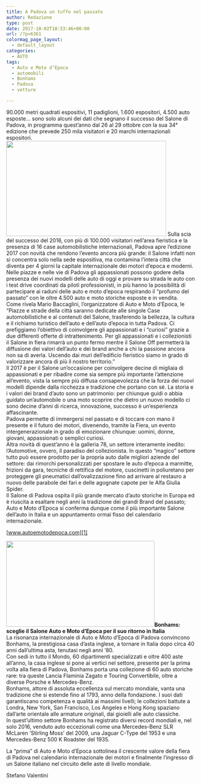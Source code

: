 ```yaml
---
title: A Padova un tuffo nel passato
author: Redazione
type: post
date: 2017-10-02T10:53:46+00:00
url: /?p=6361
colormag_page_layout:
  - default_layout
categories:
  - AUTO
tags:
  - Auto e Moto d’Epoca
  - automobili
  - Bonhams
  - Padova
  - vetture

---
```

90.000 metri quadrati espositivi, 11 padiglioni, 1.600 espositori, 4.500 auto esposte… sono solo alcuni dei dati che segnano il successo del Salone di Padova, in programma quest’anno dal 26 al 29 ottobre con la sua 34° edizione che prevede 250 mila visitatori e 20 marchi internazionali espositori.  
<img decoding="async" loading="lazy" class=" wp-image-6362 alignleft" src="https://progressonline.it/wp-content/uploads/2017/10/1476976212627.jpg-al_via_il_salone__auto_e_moto_d_epoca__di_padova-300x179.jpg" alt="" width="426" height="254" /> Sulla scia del successo del 2016, con più di 100.000 visitatori nell’area fieristica e la presenza di 16 case automobilistiche internazionali, Padova apre l’edizione 2017 con novità che rendono l’evento ancora più grande: il Salone infatti non si concentra solo nella sede espositiva, ma contamina l’intera città che diventa per 4 giorni la capitale internazionale dei motori d’epoca e moderni. Nelle piazze e nelle vie di Padova gli appassionati possono godere della presenza dei nuovi modelli delle auto di oggi e provare su strada le auto con i test drive coordinati da piloti professionisti, in più hanno la possibilità di partecipare ai raduni delle auto e moto d’epoca respirando il “profumo del passato” con le oltre 4.500 auto e moto storiche esposte e in vendita.  
Come rivela Mario Baccaglini, l’organizzatore di Auto e Moto d’Epoca, le “Piazze e strade della città saranno dedicate alle singole Case automobilistiche e ai contenuti del Salone, trasferendo la bellezza, la cultura e il richiamo turistico dell’auto e dell’auto d’epoca in tutta Padova. Ci prefiggiamo l’obiettivo di coinvolgere gli appassionati e i “curiosi” grazie a due differenti offerte di intrattenimento. Per gli appassionati e i collezionisti il Salone in fiera rimarrà un punto fermo mentre il Salone Off permetterà la diffusione dei valori dell’auto e dei brand anche a chi la passione ancora non sa di averla. Uscendo dai muri dell’edificio fieristico siamo in grado di valorizzare ancora di più il nostro territorio.”  
Il 2017 è per il Salone un’occasione per coinvolgere decine di migliaia di appassionati e per ribadire come sia sempre più importante l’attenzione all’evento, vista la sempre più diffusa consapevolezza che la forza dei nuovi modelli dipende dalla ricchezza e tradizione che portano con sé. La storia e i valori dei brand d’auto sono un patrimonio: per chiunque guidi o abbia guidato un&#8217;automobile o una moto scoprire che dietro un nuovo modello ci sono decine d’anni di ricerca, innovazione, successo è un&#8217;esperienza affascinante.  
Padova permette di immergersi nel passato e di toccare con mano il presente e il futuro dei motori, divenendo, tramite la Fiera, un evento intergenerazionale in grado di emozionare chiunque: uomini, donne, giovani, appassionati o semplici curiosi.  
Altra novità di quest’anno è la galleria 78, un settore interamente inedito: l’Automotive, ovvero, il paradiso del collezionista. In questo “magico” settore tutto può essere prodotto per la propria auto dalle migliori aziende del settore: dai rimorchi personalizzati per spostare le auto d’epoca a marmitte, frizioni da gara, tecniche di rettifica del motore, cuscinetti in poliuretano per proteggere gli pneumatici dall’ovalizzazione fino ad arrivare al restauro a nuovo delle parabole dei fari e delle agognate capote per le Alfa Giulia Spider.  
Il Salone di Padova ospita il più grande mercato d’auto storiche in Europa ed è riuscita a esaltare negli anni la tradizione dei grandi Brand del passato; Auto e Moto d’Epoca si conferma dunque come il più importante Salone dell’auto in Italia e un appuntamento ormai fisso del calendario internazionale.

[www.autoemotodepoca.com][1]

**<img decoding="async" loading="lazy" class=" wp-image-6366 alignright" src="https://progressonline.it/wp-content/uploads/2017/10/01-Mercedes-Benz-Bonhams-Auction-2015-1180x686-1180x686-300x174.jpg" alt="" width="395" height="229" />Bonhams: sceglie il Salone Auto e Moto d’Epoca per il suo ritorno in Italia**  
La risonanza internazionale di Auto e Moto d’Epoca di Padova convincono Bonhams, la prestigiosa casa d’asta inglese, a tornare in Italia dopo circa 40 anni dall’ultima asta, tenutasi negli anni ‘80.  
Con sedi in tutto il Mondo, 60 dipartimenti specializzati e oltre 400 aste all’anno, la casa inglese si pone ai vertici nel settore, presente per la prima volta alla fiera di Padova, Bonhams porta una collezione di 60 auto storiche rare: tra queste Lancia Flaminia Zagato e Touring Convertibile, oltre a diverse Porsche e Mercedes-Benz.  
Bonhams, attore di assoluta eccellenza sul mercato mondiale, vanta una tradizione che si estende fino al 1793, anno della fondazione. I suoi dati garantiscano competenza e qualità ai massimi livelli; le collezioni battute a Londra, New York, San Francisco, Los Angeles e Hong Kong spaziano dall’arte orientale alle armature originali, dai gioielli alle auto classiche.  
In quest’ultimo settore Bonhams ha registrato diversi record mondiali e, nel solo 2016, venduto auto eccezionali come una Mercedes-Benz SLR McLaren ‘Stirling Moss’ del 2009, una Jaguar C-Type del 1953 e una Mercedes-Benz 500 K Roadster del 1935.

La “prima” di Auto e Moto d’Epoca sottolinea il crescente valore della fiera di Padova nel calendario internazionale dei motori e finalmente l’ingresso di un Salone italiano nel circuito delle aste di livello mondiale.

Stefano Valentini

 [1]: https://www.autoemotodepoca.com